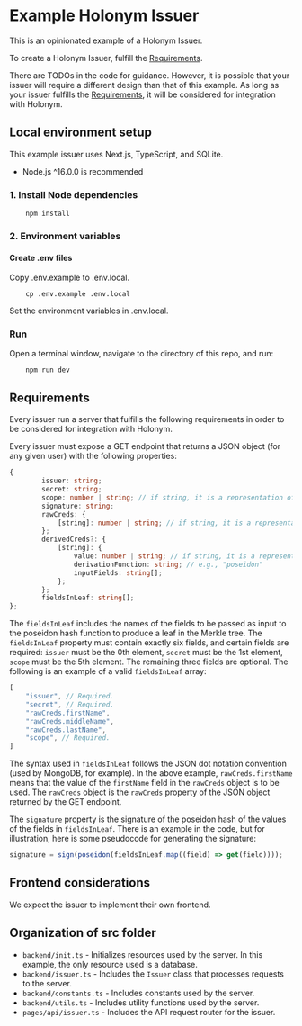 # Example Holonym Issuer

This is an opinionated example of a Holonym Issuer.

To create a Holonym Issuer, fulfill the [Requirements](#requirements).

There are TODOs in the code for guidance. However, it is possible that your issuer will require a different design than that of this example. As long as your issuer fulfills the [Requirements](#requirements), it will be considered for integration with Holonym.

## Local environment setup

This example issuer uses Next.js, TypeScript, and SQLite.

- Node.js ^16.0.0 is recommended

### 1. Install Node dependencies

        npm install

### 2. Environment variables

#### Create .env files

Copy .env.example to .env.local.

        cp .env.example .env.local

Set the environment variables in .env.local.

### Run

Open a terminal window, navigate to the directory of this repo, and run:

        npm run dev

## Requirements

Every issuer run a server that fulfills the following requirements in order to be considered for integration with Holonym.

Every issuer must expose a GET endpoint that returns a JSON object (for any given user) with the following properties:

```TypeScript
{
        issuer: string;
        secret: string;
        scope: number | string; // if string, it is a representation of a number
        signature: string;
        rawCreds: {
            [string]: number | string; // if string, it is a representation of a number
        };
        derivedCreds?: {
            [string]: {
                value: number | string; // if string, it is a representation of a number
                derivationFunction: string; // e.g., "poseidon"
                inputFields: string[];
            };
        };
        fieldsInLeaf: string[];
};
```

The `fieldsInLeaf` includes the names of the fields to be passed as input to the poseidon hash function to produce a leaf in the Merkle tree. The `fieldsInLeaf` property must contain exactly six fields, and certain fields are required: `issuer` must be the 0th element, `secret` must be the 1st element, `scope` must be the 5th element. The remaining three fields are optional. The following is an example of a valid `fieldsInLeaf` array:

```TypeScript
[
    "issuer", // Required.
    "secret", // Required.
    "rawCreds.firstName",
    "rawCreds.middleName",
    "rawCreds.lastName",
    "scope", // Required.
]
```

The syntax used in `fieldsInLeaf` follows the JSON dot notation convention (used by MongoDB, for example). In the above example, `rawCreds.firstName` means that the value of the `firstName` field in the `rawCreds` object is to be used. The `rawCreds` object is the `rawCreds` property of the JSON object returned by the GET endpoint.

The `signature` property is the signature of the poseidon hash of the values of the fields in `fieldsInLeaf`. There is an example in the code, but for illustration, here is some pseudocode for generating the signature:

```TypeScript
signature = sign(poseidon(fieldsInLeaf.map((field) => get(field))));
```

## Frontend considerations

We expect the issuer to implement their own frontend.

## Organization of src folder

- `backend/init.ts` - Initializes resources used by the server. In this example, the only resource used is a database.
- `backend/issuer.ts` - Includes the `Issuer` class that processes requests to the server.
- `backend/constants.ts` - Includes constants used by the server.
- `backend/utils.ts` - Includes utility functions used by the server.
- `pages/api/issuer.ts` - Includes the API request router for the issuer.
